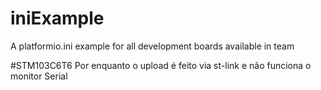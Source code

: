 # iniExample
A platformio.ini example for all development boards available in team

#STM103C6T6
Por enquanto o upload é feito via st-link e não funciona o monitor Serial
